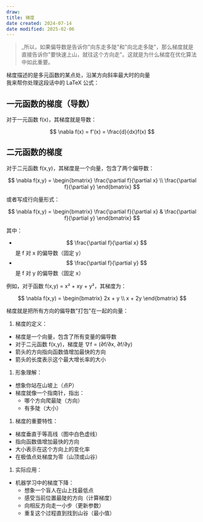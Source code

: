 ```yaml
---
draw:
title: 梯度
date created: 2024-07-14
date modified: 2025-02-06
---
```


> _所以，如果偏导数是告诉你"向东走多陡"和"向北走多陡"，那么梯度就是直接告诉你"要快速上山，就往这个方向走"。这就是为什么梯度在优化算法中如此重要。

梯度描述的是多元函数的某点处，沿某方向斜率最大时的向量  
我来帮你处理这段话中的 LaTeX 公式：

## 一元函数的梯度（导数）

对于一元函数 f(x)，其梯度就是导数：

$$ \nabla f(x) = f'(x) = \frac{d}{dx}f(x) $$

## 二元函数的梯度

对于二元函数 f(x,y)，其梯度是一个向量，包含了两个偏导数：

$$ \nabla f(x,y) = \begin{bmatrix} 
\frac{\partial f}{\partial x} \\
\frac{\partial f}{\partial y}
\end{bmatrix} $$ 

或者写成行向量形式：

$$ \nabla f(x,y) = \begin{bmatrix} 
\frac{\partial f}{\partial x} & \frac{\partial f}{\partial y}
\end{bmatrix} $$

其中：
- $$ \frac{\partial f}{\partial x} $$ 是 f 对 x 的偏导数（固定 y）
- $$ \frac{\partial f}{\partial y} $$ 是 f 对 y 的偏导数（固定 x）

例如，对于函数 f(x,y) = x² + xy + y²，其梯度为：

$$ \nabla f(x,y) = \begin{bmatrix} 
2x + y \\
x + 2y
\end{bmatrix} $$




梯度就是把所有方向的偏导数"打包"在一起的向量：

1. 梯度的定义：
- 梯度是一个向量，包含了所有变量的偏导数
- 对于二元函数 f(x,y)，梯度是 ∇f = (∂f/∂x, ∂f/∂y)
- 箭头的方向指向函数值增加最快的方向
- 箭头的长度表示这个最大增长率的大小

1. 形象理解：
- 想象你站在山坡上（点P）
- 梯度就像一个指南针，指出：
  - 哪个方向爬最陡（方向）
  - 有多陡（大小）

1. 梯度的重要特性：
- 梯度垂直于等高线（图中白色虚线）
- 指向函数值增加最快的方向
- 大小表示在这个方向上的变化率
- 在极值点处梯度为零（山顶或山谷）

1. 实际应用：
- 机器学习中的梯度下降：
  - 想象一个盲人在山上找最低点
  - 感受当前位置最陡的方向（计算梯度）
  - 向相反方向走一小步（更新参数）
  - 重复这个过程直到找到山谷（最小值）
